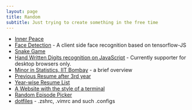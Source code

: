 ```yaml
---
layout: page
title: Random
subtitle: Just trying to create something in the free time
---
```


- [Inner Peace](blank)
- [Face Detection](facemesh) - A client side face recognition based on tensorflow-JS
- [Snake Game](https://rupesh.info/snakeJS/)
- [Hand Written Digits recognition on JavaScript](https://rupesh.info/mnist-on-browser/full_demo/) - Currently supporter for desktop browsers only.
- [Minor in Statistics, IIT Bombay](https://rupesh.info/stats-minor-iitb) - a brief overview
- [Previous Resume after 3rd year](https://rupesh.info/assets/img/Resume_iitb.pdf)
- [Year-wise Resume List](https://www.cse.iitb.ac.in/~rupesh/resumeList.htm)
- [A Website with the style of a terminal](https://rupesh.info/termWeb/)
- [Random Episode Picker](https://rupesh.info/randomEpisodeGenerator/)
- [dotfiles](https://rupesh.info/dotfiles/) - .zshrc, .vimrc and such .configs
